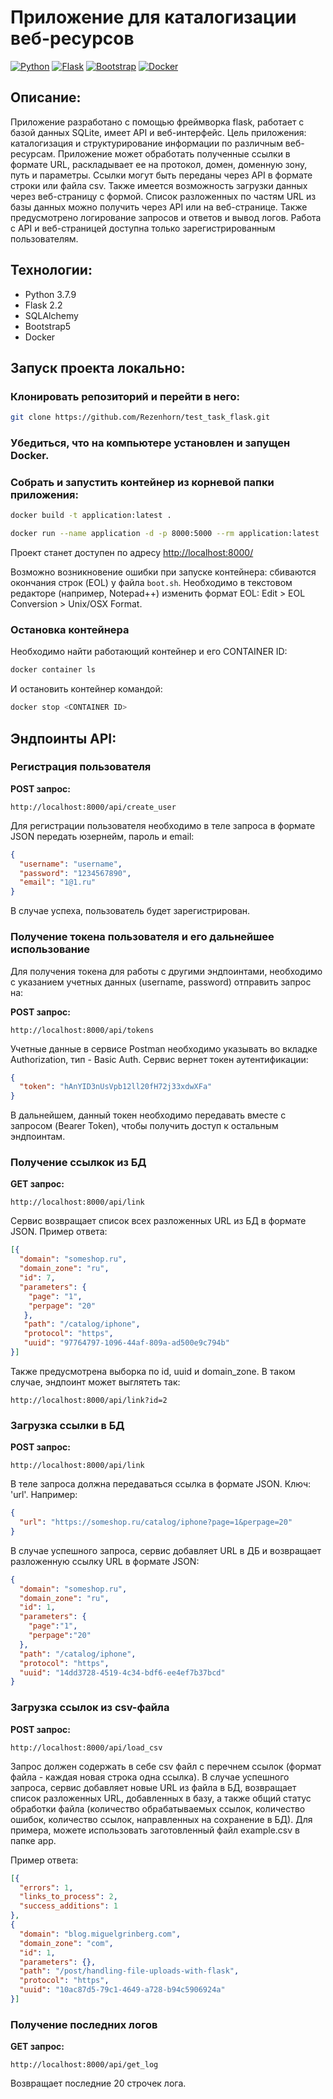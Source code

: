 # Приложение для каталогизации веб-ресурсов
[![Python](https://img.shields.io/badge/python-3670A0?style=for-the-badge&logo=python&logoColor=ffdd54)](https://www.python.org/downloads/release/python-379/) [![Flask](https://img.shields.io/badge/Flask-000000?style=for-the-badge&logo=flask&logoColor=white)](https://flask.palletsprojects.com/en/2.2.x/) [![Bootstrap](https://img.shields.io/badge/bootstrap-%23563D7C.svg?style=for-the-badge&logo=bootstrap&logoColor=white)](https://getbootstrap.com/) [![Docker](https://img.shields.io/badge/docker-%230db7ed.svg?style=for-the-badge&logo=docker&logoColor=white)](https://www.docker.com/)

## Описание:
Приложение разработано с помощью фреймворка flask, работает с базой данных SQLite, имеет API и веб-интерфейс.
Цель приложения: каталогизация и структурирование информации по различным веб-ресурсам.
Приложение может обработать полученные ссылки в формате URL, раскладывает ее на протокол, домен, доменную зону, путь и параметры.
Ссылки могут быть переданы через API в формате строки или файла csv. Также имеется возможность загрузки данных через веб-страницу с формой. Список разложенных по частям URL из базы данных можно получить через API или на веб-странице. Также предусмотрено логирование запросов и ответов и вывод логов.
Работа с API и веб-страницей доступна только зарегистрированным пользователям.

## Технологии:
- Python 3.7.9
- Flask 2.2
- SQLAlchemy
- Bootstrap5
- Docker

## Запуск проекта локально:

### Клонировать репозиторий и перейти в него:
```bash
git clone https://github.com/Rezenhorn/test_task_flask.git
```
### Убедиться, что на компьютере установлен и запущен Docker.
### Собрать и запустить контейнер из корневой папки приложения:

```bash
docker build -t application:latest .
```

```bash
docker run --name application -d -p 8000:5000 --rm application:latest
```

Проект станет доступен по адресу <http://localhost:8000/>

Возможно возникновение ошибки при запуске контейнера: сбиваются окончания строк (EOL) у файла `boot.sh`. Необходимо в текстовом редакторе (например, Notepad++) изменить формат EOL: Edit > EOL Conversion > Unix/OSX Format.

### Остановка контейнера

Необходимо найти работающий контейнер и его CONTAINER ID:

```bash
docker container ls
```

И остановить контейнер командой:

```bash
docker stop <CONTAINER ID>
```

## Эндпоинты API:
### Регистрация пользователя
**POST запрос:**
```
http://localhost:8000/api/create_user
```
Для регистрации пользователя необходимо в теле запроса в формате JSON передать юзернейм, пароль и email:

```json
{
  "username": "username",
  "password": "1234567890",
  "email": "1@1.ru"
}
```

В случае успеха, пользователь будет зарегистрирован.

### Получение токена пользователя и его дальнейшее использование

Для получения токена для работы с другими эндпоинтами, необходимо с указанием учетных данных (username, password) отправить запрос на:

**POST запрос:**

```
http://localhost:8000/api/tokens
```
Учетные данные в сервисе Postman необходимо указывать во вкладке Authorization, тип - Basic Auth.
Сервис вернет токен аутентификации:

```json
{
  "token": "hAnYID3nUsVpb12ll20fH72j33xdwXFa"
}
```

В дальнейшем, данный токен необходимо передавать вместе с запросом (Bearer Token), чтобы получить доступ к остальным эндпоинтам.

### Получение ссылкок из БД
**GET запрос:**

```
http://localhost:8000/api/link
```

Сервис возвращает список всех разложенных URL из БД в формате JSON. Пример ответа:

```json
[{
  "domain": "someshop.ru",
  "domain_zone": "ru",
  "id": 7,
  "parameters": {
    "page": "1",
    "perpage": "20"
   },
   "path": "/catalog/iphone",
   "protocol": "https",
   "uuid": "97764797-1096-44af-809a-ad500e9c794b"
}]
```

Также предусмотрена выборка по id, uuid и domain_zone. В таком случае, эндпоинт может выглятеть так:

```
http://localhost:8000/api/link?id=2
```

### Загрузка ссылки в БД
**POST запрос:**

```
http://localhost:8000/api/link
```

В теле запроса должна передаваться ссылка в формате JSON. Ключ: 'url'. Например:

```json
{
  "url": "https://someshop.ru/catalog/iphone?page=1&perpage=20"
}
```

В случае успешного запроса, сервис добавляет URL в ДБ и возвращает разложенную ссылку URL в формате JSON:

```json
{
  "domain": "someshop.ru",
  "domain_zone": "ru",
  "id": 1,
  "parameters": {
    "page":"1",
    "perpage":"20"
  },
  "path": "/catalog/iphone",
  "protocol": "https",
  "uuid": "14dd3728-4519-4c34-bdf6-ee4ef7b37bcd"
}
```

### Загрузка ссылок из csv-файла
**POST запрос:**

```
http://localhost:8000/api/load_csv
```

Запрос должен содержать в себе csv файл с перечнем ссылок (формат файла - каждая новая строка одна ссылка).
В случае успешного запроса, сервис добавляет новые URL из файла в БД, возвращает список разложенных URL, добавленных в базу, а также общий статус обработки файла (количество обрабатываемых ссылок, количество ошибок, количество ссылок, направленных на сохранение в БД).
Для примера, можете использовать заготовленный файл example.csv в папке app.

Пример ответа:

```json
[{
  "errors": 1,
  "links_to_process": 2,
  "success_additions": 1
},
{
  "domain": "blog.miguelgrinberg.com",
  "domain_zone": "com",
  "id": 1,
  "parameters": {},
  "path": "/post/handling-file-uploads-with-flask",
  "protocol": "https",
  "uuid": "10ac87d5-79c1-4649-a728-b94c5906924a"
}]
```

### Получение последних логов
**GET запрос:**

```
http://localhost:8000/api/get_log
```

Возвращает последние 20 строчек лога.